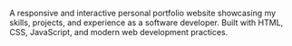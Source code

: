 A responsive and interactive personal portfolio website showcasing my skills, projects, and experience as a software developer. Built with HTML, CSS, JavaScript, and modern web development practices.
